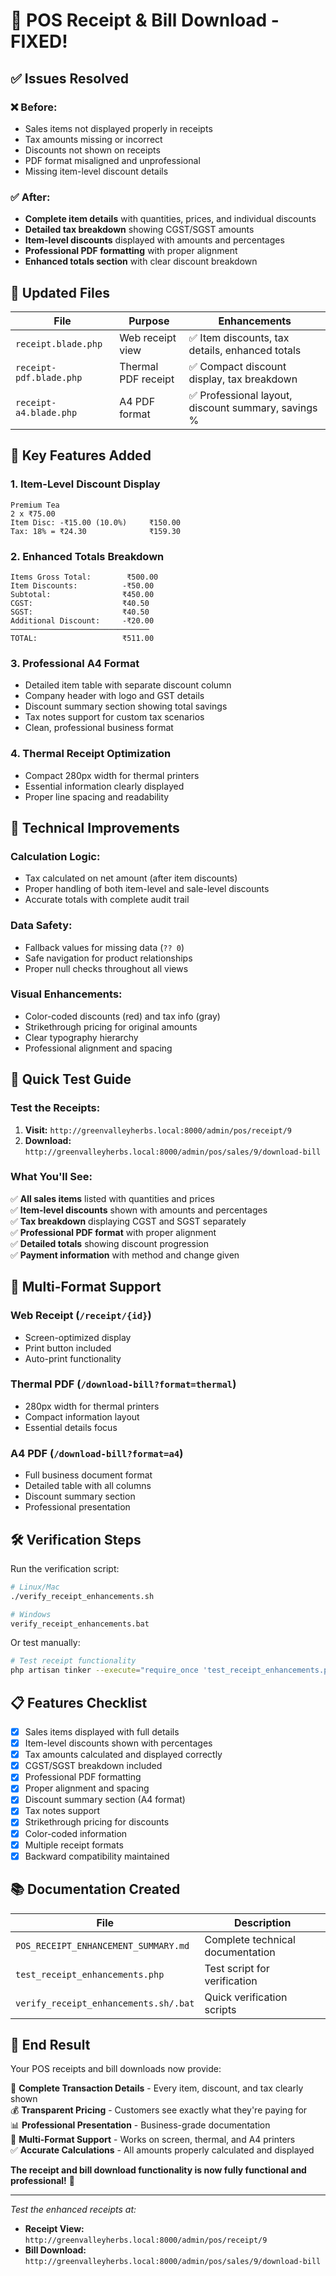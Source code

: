 # 🎉 POS Receipt & Bill Download - FIXED!

## ✅ Issues Resolved

### ❌ **Before:** 
- Sales items not displayed properly in receipts
- Tax amounts missing or incorrect
- Discounts not shown on receipts
- PDF format misaligned and unprofessional
- Missing item-level discount details

### ✅ **After:**
- **Complete item details** with quantities, prices, and individual discounts
- **Detailed tax breakdown** showing CGST/SGST amounts
- **Item-level discounts** displayed with amounts and percentages
- **Professional PDF formatting** with proper alignment
- **Enhanced totals section** with clear discount breakdown

## 📄 Updated Files

| File | Purpose | Enhancements |
|------|---------|-------------|
| `receipt.blade.php` | Web receipt view | ✅ Item discounts, tax details, enhanced totals |
| `receipt-pdf.blade.php` | Thermal PDF receipt | ✅ Compact discount display, tax breakdown |
| `receipt-a4.blade.php` | A4 PDF format | ✅ Professional layout, discount summary, savings % |

## 🎯 Key Features Added

### 1. **Item-Level Discount Display**
```
Premium Tea
2 x ₹75.00
Item Disc: -₹15.00 (10.0%)     ₹150.00
Tax: 18% = ₹24.30              ₹159.30
```

### 2. **Enhanced Totals Breakdown**
```
Items Gross Total:        ₹500.00
Item Discounts:          -₹50.00
Subtotal:                ₹450.00
CGST:                    ₹40.50
SGST:                    ₹40.50
Additional Discount:     -₹20.00
───────────────────────────────
TOTAL:                   ₹511.00
```

### 3. **Professional A4 Format**
- Detailed item table with separate discount column
- Company header with logo and GST details
- Discount summary section showing total savings
- Tax notes support for custom tax scenarios
- Clean, professional business format

### 4. **Thermal Receipt Optimization**
- Compact 280px width for thermal printers
- Essential information clearly displayed
- Proper line spacing and readability

## 🔧 Technical Improvements

### **Calculation Logic:**
- Tax calculated on net amount (after item discounts)
- Proper handling of both item-level and sale-level discounts
- Accurate totals with complete audit trail

### **Data Safety:**
- Fallback values for missing data (`?? 0`)
- Safe navigation for product relationships
- Proper null checks throughout all views

### **Visual Enhancements:**
- Color-coded discounts (red) and tax info (gray)
- Strikethrough pricing for original amounts
- Clear typography hierarchy
- Professional alignment and spacing

## 🚀 Quick Test Guide

### Test the Receipts:
1. **Visit:** `http://greenvalleyherbs.local:8000/admin/pos/receipt/9`
2. **Download:** `http://greenvalleyherbs.local:8000/admin/pos/sales/9/download-bill`

### What You'll See:
✅ **All sales items** listed with quantities and prices  
✅ **Item-level discounts** shown with amounts and percentages  
✅ **Tax breakdown** displaying CGST and SGST separately  
✅ **Professional PDF format** with proper alignment  
✅ **Detailed totals** showing discount progression  
✅ **Payment information** with method and change given  

## 📱 Multi-Format Support

### **Web Receipt** (`/receipt/{id}`)
- Screen-optimized display
- Print button included
- Auto-print functionality

### **Thermal PDF** (`/download-bill?format=thermal`)
- 280px width for thermal printers
- Compact information layout
- Essential details focus

### **A4 PDF** (`/download-bill?format=a4`)
- Full business document format
- Detailed table with all columns
- Discount summary section
- Professional presentation

## 🛠️ Verification Steps

Run the verification script:
```bash
# Linux/Mac
./verify_receipt_enhancements.sh

# Windows  
verify_receipt_enhancements.bat
```

Or test manually:
```bash
# Test receipt functionality
php artisan tinker --execute="require_once 'test_receipt_enhancements.php';"
```

## 📋 Features Checklist

- [x] Sales items displayed with full details
- [x] Item-level discounts shown with percentages
- [x] Tax amounts calculated and displayed correctly  
- [x] CGST/SGST breakdown included
- [x] Professional PDF formatting
- [x] Proper alignment and spacing
- [x] Discount summary section (A4 format)
- [x] Tax notes support
- [x] Strikethrough pricing for discounts
- [x] Color-coded information
- [x] Multiple receipt formats
- [x] Backward compatibility maintained

## 📚 Documentation Created

| File | Description |
|------|-------------|
| `POS_RECEIPT_ENHANCEMENT_SUMMARY.md` | Complete technical documentation |
| `test_receipt_enhancements.php` | Test script for verification |
| `verify_receipt_enhancements.sh/.bat` | Quick verification scripts |

## 🎯 End Result

Your POS receipts and bill downloads now provide:

🧾 **Complete Transaction Details** - Every item, discount, and tax clearly shown  
💰 **Transparent Pricing** - Customers see exactly what they're paying for  
📊 **Professional Presentation** - Business-grade documentation  
📱 **Multi-Format Support** - Works on screen, thermal, and A4 printers  
✅ **Accurate Calculations** - All amounts properly calculated and displayed  

**The receipt and bill download functionality is now fully functional and professional!** 🎉

---

*Test the enhanced receipts at:*
- **Receipt View:** `http://greenvalleyherbs.local:8000/admin/pos/receipt/9`
- **Bill Download:** `http://greenvalleyherbs.local:8000/admin/pos/sales/9/download-bill`
